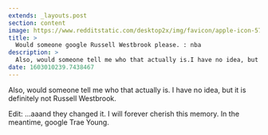 ```yaml
--- 
extends: _layouts.post 
section: content 
image: https://www.redditstatic.com/desktop2x/img/favicon/apple-icon-57x57.png 
title: > 
  Would someone google Russell Westbrook please. : nba 
description: > 
  Also, would someone tell me who that actually is.I have no idea, but it is definitely not Russell Westbrook.Edit: ...aaand they changed it.I will forever cherish this memory.In the meantime, google Trae Young. 
date: 1603010239.7438467 
--- 
```

Also, would someone tell me who that actually is. I have no idea, but it is definitely not Russell Westbrook.

Edit: ...aaand they changed it. I will forever cherish this memory. In the meantime, google Trae Young.